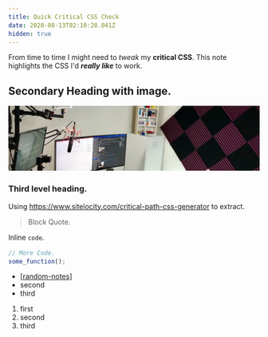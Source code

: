```yaml
---
title: Quick Critical CSS Check
date: 2020-08-13T02:10:28.041Z
hidden: true
---
```


From time to time I might need to *tweak* my **critical CSS**. This note highlights the CSS I'd <em><strong>really like</strong></em> to work.

## Secondary Heading with image.

![Image check](images/8196d99a0fd4c77033fe34ca643b0504e34bf07e298701d87d6dc2b32d7df852.png)  

### Third level heading.

Using <https://www.sitelocity.com/critical-path-css-generator> to extract.

> Block Quote.

Inline `code`.

``` js
// More Code.
some_function();
```

- [[random-notes]]
- second
- third

1. first
2. second
3. third

[//begin]: # "Autogenerated link references for markdown compatibility"
[random-notes]: random-notes "random-notes"
[//end]: # "Autogenerated link references"
